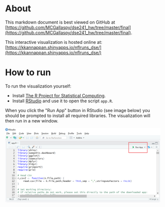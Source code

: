 # About

This markdown document is best viewed on GitHub at
[https://github.com/MCGallaspy/dse241_hw/tree/master/final](https://github.com/MCGallaspy/dse241_hw/tree/master/final).

This interactive visualization is hosted online at: [https://kkannappan.shinyapps.io/nflruns_dse/](https://kkannappan.shinyapps.io/nflruns_dse/)

# How to run

To run the visualization yourself:

* Install [The R Project for Statistical Computing](https://www.r-project.org/).
* Install [RStudio](https://rstudio.com/) and use it to open the script `app.R`.

When you click the "Run App" button in RStudio (see image below) you should be prompted to install
all required libraries. The visualization will then run in a new window.

![alt text](https://raw.githubusercontent.com/MCGallaspy/dse241_hw/master/final/images/rstudio-example.png "Location of 'Run App' button")
